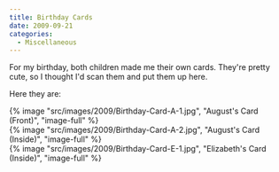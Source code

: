 ```yaml
---
title: Birthday Cards
date: 2009-09-21
categories: 
  - Miscellaneous
---
```


For my birthday, both children made me their own cards. They're pretty cute, so I thought I'd scan them and put them up here. 

Here they are: 

{% image "src/images/2009/Birthday-Card-A-1.jpg", "August's Card (Front)", "image-full" %}
<br />
{% image "src/images/2009/Birthday-Card-A-2.jpg", "August's Card (Inside)", "image-full" %}
<br />
{% image "src/images/2009/Birthday-Card-E-1.jpg", "Elizabeth's Card (Inside)", "image-full" %}
